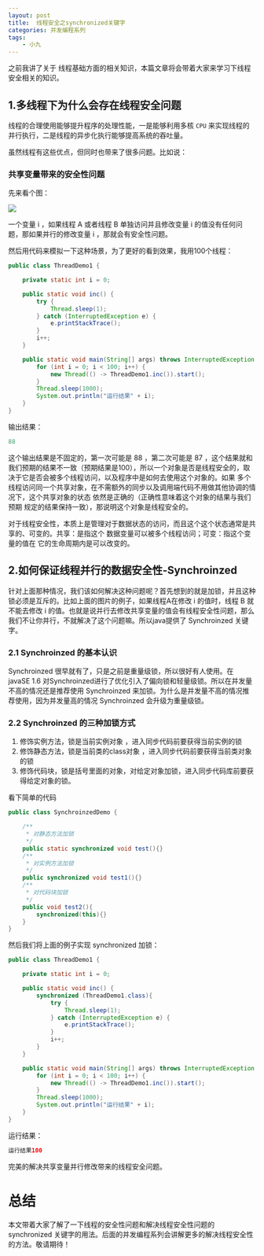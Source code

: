 ```yaml
---
layout: post
title:  线程安全之synchronized关键字
categories: 并发编程系列
tags:
	- 小九
---
```


之前我讲了关于 线程基础方面的相关知识，本篇文章将会带着大家来学习下线程安全相关的知识。
<!--more-->

## 1.多线程下为什么会存在线程安全问题

线程的合理使用能够提升程序的处理性能，一是能够利用多核 `CPU` 来实现线程的并行执行，二是线程的异步化执行能够提高系统的吞吐量。

虽然线程有这些优点，但同时也带来了很多问题。比如说：

### 共享变量带来的安全性问题

先来看个图：

![](http://www.justdojava.com/assets/images/2019/java/image-xiaojiu/20191216/1.jpg)

一个变量 i ，如果线程 A 或者线程 B 单独访问并且修改变量 i 的值没有任何问题，那如果并行的修改变量 i ，那就会有安全性问题。

然后用代码来模拟一下这种场景，为了更好的看到效果，我用100个线程：

```java
public class ThreadDemo1 {

    private static int i = 0;

    public static void inc() {
        try {
            Thread.sleep(1);
        } catch (InterruptedException e) {
            e.printStackTrace();
        }
        i++;
    }

    public static void main(String[] args) throws InterruptedException {
        for (int i = 0; i < 100; i++) {
            new Thread(() -> ThreadDemo1.inc()).start();
        }
        Thread.sleep(1000);
        System.out.println("运行结果" + i);
    }
}
```

输出结果：

```java
88
```

这个输出结果是不固定的，第一次可能是 88 ，第二次可能是 87 ，这个结果就和我们预期的结果不一致（预期结果是100），所以一个对象是否是线程安全的，取决于它是否会被多个线程访问，以及程序中是如何去使用这个对象的。如果 多个线程访问同一个共享对象，在不需额外的同步以及调用端代码不用做其他协调的情况下，这个共享对象的状态 依然是正确的（正确性意味着这个对象的结果与我们预期 规定的结果保持一致），那说明这个对象是线程安全的。

对于线程安全性，本质上是管理对于数据状态的访问，而且这个这个状态通常是共享的、可变的。共享：是指这个 数据变量可以被多个线程访问；可变：指这个变量的值在 它的生命周期内是可以改变的。

## 2.如何保证线程并行的数据安全性-Synchroinzed 

针对上面那种情况，我们该如何解决这种问题呢？首先想到的就是加锁，并且这种锁必须是互斥的。比如上面的图片的例子，如果线程A在修改 i 的值时，线程 B 就不能去修改 i 的值。也就是说并行去修改共享变量的值会有线程安全性问题，那么我们不让你并行，不就解决了这个问题嘛。所以java提供了 Synchroinzed 关键字。

### 2.1 Synchroinzed 的基本认识

Synchroinzed  很早就有了，只是之前是重量级锁，所以很好有人使用。在 javaSE 1.6 对Synchroinzed进行了优化引入了偏向锁和轻量级锁。所以在并发量不高的情况还是推荐使用 Synchroinzed  来加锁。为什么是并发量不高的情况推荐使用，因为并发量高的情况 Synchroinzed  会升级为重量级锁。

### 2.2 Synchroinzed 的三种加锁方式

1. 修饰实例方法，锁是当前实例对象 ，进入同步代码前要获得当前实例的锁
2. 修饰静态方法，锁是当前类的class对象 ，进入同步代码前要获得当前类对象的锁
3. 修饰代码块，锁是括号里面的对象，对给定对象加锁，进入同步代码库前要获得给定对象的锁。

看下简单的代码

```java
public class SynchroinzedDemo {

    /**
     * 对静态方法加锁
     */
    public static synchronized void test(){}
    /**
     * 对实例方法加锁
     */
    public synchronized void test1(){}
    /**
     * 对代码块加锁
     */
    public void test2(){
        synchronized(this){}
    }
}
```

然后我们将上面的例子实现 synchronized 加锁：

```java
public class ThreadDemo1 {

    private static int i = 0;

    public static void inc() {
        synchronized (ThreadDemo1.class){
            try {
                Thread.sleep(1);
            } catch (InterruptedException e) {
                e.printStackTrace();
            }
            i++;
        }
    }

    public static void main(String[] args) throws InterruptedException {
        for (int i = 0; i < 100; i++) {
            new Thread(() -> ThreadDemo1.inc()).start();
        }
        Thread.sleep(1000);
        System.out.println("运行结果" + i);
    }
}
```

运行结果：

```java
运行结果100
```

完美的解决共享变量并行修改带来的线程安全问题。

# 总结

本文带着大家了解了一下线程的安全性问题和解决线程安全性问题的 synchronized 关键字的用法。后面的并发编程系列会讲解更多的解决线程安全性的方法。敬请期待！


